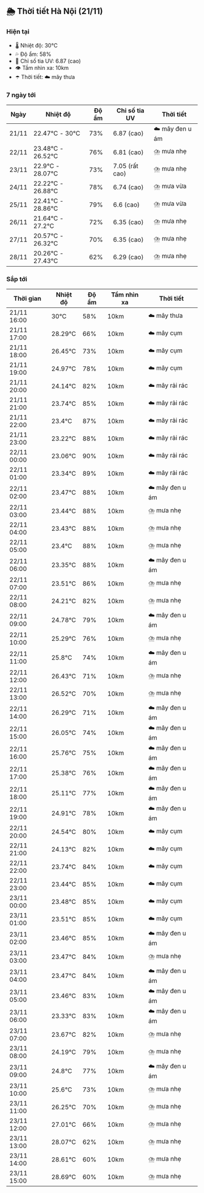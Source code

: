 ## 🌦️ Thời tiết Hà Nội (21/11)

### Hiện tại

- 🌡️ Nhiệt độ: 30℃
- 💦 Độ ẩm: 58%
- 🌟 Chỉ số tia UV: 6.87 (cao)
- 👁️ Tầm nhìn xa: 10km
- ☂️ Thời tiết: ☁️ mây thưa

### 7 ngày tới

| Ngày | Nhiệt độ | Độ ẩm | Chỉ số tia UV | Thời tiết |
| --- | --- | --- | --- | --- |
| 21/11 | 22.47℃ - 30℃ | 73% | 6.87 (cao) | ☁️ mây đen u ám |
| 22/11 | 23.48℃ - 26.52℃ | 76% | 6.81 (cao) | ⛈️ mưa nhẹ |
| 23/11 | 22.9℃ - 28.07℃ | 73% | 7.05 (rất cao) | ⛈️ mưa nhẹ |
| 24/11 | 22.22℃ - 26.88℃ | 78% | 6.74 (cao) | ⛈️ mưa vừa |
| 25/11 | 22.41℃ - 28.86℃ | 79% | 6.6 (cao) | ⛈️ mưa vừa |
| 26/11 | 21.64℃ - 27.2℃ | 72% | 6.35 (cao) | ⛈️ mưa nhẹ |
| 27/11 | 20.57℃ - 26.32℃ | 70% | 6.35 (cao) | ⛈️ mưa nhẹ |
| 28/11 | 20.26℃ - 27.43℃ | 62% | 6.29 (cao) | ⛈️ mưa nhẹ |

### Sắp tới

| Thời gian | Nhiệt độ | Độ ẩm | Tầm nhìn xa | Thời tiết |
| --- | --- | --- | --- | --- |
| 21/11 16:00 | 30℃ | 58% | 10km | ☁️ mây thưa |
| 21/11 17:00 | 28.29℃ | 66% | 10km | ☁️ mây cụm |
| 21/11 18:00 | 26.45℃ | 73% | 10km | ☁️ mây cụm |
| 21/11 19:00 | 24.97℃ | 78% | 10km | ☁️ mây cụm |
| 21/11 20:00 | 24.14℃ | 82% | 10km | ☁️ mây rải rác |
| 21/11 21:00 | 23.74℃ | 85% | 10km | ☁️ mây rải rác |
| 21/11 22:00 | 23.4℃ | 87% | 10km | ☁️ mây rải rác |
| 21/11 23:00 | 23.22℃ | 88% | 10km | ☁️ mây rải rác |
| 22/11 00:00 | 23.06℃ | 90% | 10km | ☁️ mây rải rác |
| 22/11 01:00 | 23.34℃ | 89% | 10km | ☁️ mây rải rác |
| 22/11 02:00 | 23.47℃ | 88% | 10km | ☁️ mây đen u ám |
| 22/11 03:00 | 23.44℃ | 88% | 10km | ⛈️ mưa nhẹ |
| 22/11 04:00 | 23.43℃ | 88% | 10km | ⛈️ mưa nhẹ |
| 22/11 05:00 | 23.4℃ | 88% | 10km | ⛈️ mưa nhẹ |
| 22/11 06:00 | 23.35℃ | 88% | 10km | ☁️ mây đen u ám |
| 22/11 07:00 | 23.51℃ | 86% | 10km | ⛈️ mưa nhẹ |
| 22/11 08:00 | 24.21℃ | 82% | 10km | ⛈️ mưa nhẹ |
| 22/11 09:00 | 24.78℃ | 79% | 10km | ☁️ mây đen u ám |
| 22/11 10:00 | 25.29℃ | 76% | 10km | ⛈️ mưa nhẹ |
| 22/11 11:00 | 25.8℃ | 74% | 10km | ☁️ mây đen u ám |
| 22/11 12:00 | 26.43℃ | 71% | 10km | ⛈️ mưa nhẹ |
| 22/11 13:00 | 26.52℃ | 70% | 10km | ⛈️ mưa nhẹ |
| 22/11 14:00 | 26.29℃ | 71% | 10km | ☁️ mây đen u ám |
| 22/11 15:00 | 26.05℃ | 74% | 10km | ☁️ mây đen u ám |
| 22/11 16:00 | 25.76℃ | 75% | 10km | ☁️ mây đen u ám |
| 22/11 17:00 | 25.38℃ | 76% | 10km | ☁️ mây đen u ám |
| 22/11 18:00 | 25.11℃ | 77% | 10km | ☁️ mây đen u ám |
| 22/11 19:00 | 24.91℃ | 78% | 10km | ☁️ mây đen u ám |
| 22/11 20:00 | 24.54℃ | 80% | 10km | ☁️ mây cụm |
| 22/11 21:00 | 24.13℃ | 82% | 10km | ☁️ mây cụm |
| 22/11 22:00 | 23.74℃ | 84% | 10km | ☁️ mây cụm |
| 22/11 23:00 | 23.44℃ | 85% | 10km | ☁️ mây cụm |
| 23/11 00:00 | 23.48℃ | 85% | 10km | ☁️ mây cụm |
| 23/11 01:00 | 23.51℃ | 85% | 10km | ☁️ mây cụm |
| 23/11 02:00 | 23.46℃ | 85% | 10km | ☁️ mây đen u ám |
| 23/11 03:00 | 23.47℃ | 84% | 10km | ⛈️ mưa nhẹ |
| 23/11 04:00 | 23.47℃ | 84% | 10km | ☁️ mây đen u ám |
| 23/11 05:00 | 23.46℃ | 83% | 10km | ☁️ mây đen u ám |
| 23/11 06:00 | 23.33℃ | 83% | 10km | ☁️ mây đen u ám |
| 23/11 07:00 | 23.67℃ | 82% | 10km | ⛈️ mưa nhẹ |
| 23/11 08:00 | 24.19℃ | 79% | 10km | ⛈️ mưa nhẹ |
| 23/11 09:00 | 24.8℃ | 77% | 10km | ☁️ mây đen u ám |
| 23/11 10:00 | 25.6℃ | 73% | 10km | ⛈️ mưa nhẹ |
| 23/11 11:00 | 26.25℃ | 70% | 10km | ⛈️ mưa nhẹ |
| 23/11 12:00 | 27.01℃ | 66% | 10km | ⛈️ mưa nhẹ |
| 23/11 13:00 | 28.07℃ | 62% | 10km | ⛈️ mưa nhẹ |
| 23/11 14:00 | 28.61℃ | 60% | 10km | ⛈️ mưa nhẹ |
| 23/11 15:00 | 28.69℃ | 60% | 10km | ⛈️ mưa nhẹ |
